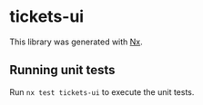 # tickets-ui

This library was generated with [Nx](https://nx.dev).

## Running unit tests

Run `nx test tickets-ui` to execute the unit tests.
